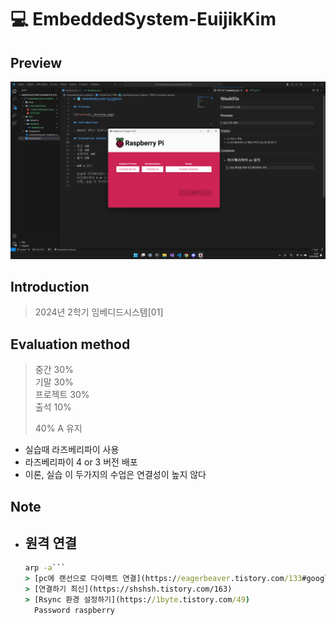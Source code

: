 # 💻 EmbeddedSystem-EuijikKim

## Preview

![Preview](./Preview.png)

## Introduction

> 2024년 2학기 임베디드시스템[01]

## Evaluation method

> 중간 30%  
> 기말 30%  
> 프로젝트 30%  
> 출석 10% 
>   
> 40% A 유지  


- 실습때 라즈베리파이 사용  
- 라즈베리파이 4 or 3 버전 배포  
- 이론, 실습 이 두가지의 수업은 연결성이 높지 않다  

## Note

- ## 원격 연결

    ```cmd
    arp -a```
    > [pc에 랜선으로 다이랙트 연결](https://eagerbeaver.tistory.com/133#google_vignette)  
    > [연결하기 최신](https://shshsh.tistory.com/163)  
    > [Rsync 환경 설정하기](https://1byte.tistory.com/49)
      Password raspberry  
